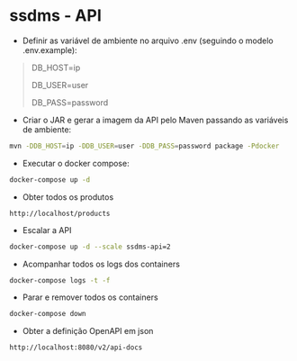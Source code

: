 # ssdms - API

- Definir as variável de ambiente no arquivo .env (seguindo o modelo .env.example):


> DB_HOST=ip
>
> DB_USER=user
>
> DB_PASS=password
>

- Criar o JAR e gerar a imagem da API pelo Maven passando as variáveis de ambiente:

```bash
mvn -DDB_HOST=ip -DDB_USER=user -DDB_PASS=password package -Pdocker
```

- Executar o docker compose:

```bash
docker-compose up -d
```

- Obter todos os produtos

```uri
http://localhost/products
```

- Escalar a API

```bash
docker-compose up -d --scale ssdms-api=2
```

- Acompanhar todos os logs dos containers

```bash
docker-compose logs -t -f
```

- Parar e remover todos os containers

```bash
docker-compose down
```

- Obter a definição OpenAPI em json

```
http://localhost:8080/v2/api-docs
```


